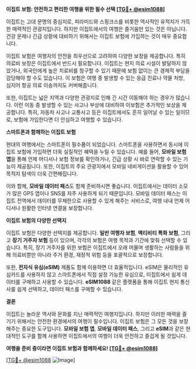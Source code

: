 **이집트 보험: 안전하고 편리한 여행을 위한 필수 선택 [[TG💪+ @esim1088](https://t.me/s/esim1088)]**

이집트는 고대 문명의 중심지로, 피라미드와 스핑크스를 비롯한 역사적인 유적지가 가득한 매력적인 관광지입니다. 하지만 이집트에서의 여행은 즐거움만 있는 것은 아닙니다. 건강 문제나 긴급 상황에 대비하기 위해서는 이집트 보험에 가입하는 것이 매우 중요합니다.

이집트 보험은 여행자의 안전을 최우선으로 고려하여 다양한 보장을 제공합니다. 특히 의료비 보장은 이집트에서 반드시 필요합니다. 이집트는 현지 의료 시설이 발달하지 않았거나, 외국인에게 높은 치료비를 청구할 수 있기 때문에 보험 없이는 큰 경제적 부담을 감당해야 할 수도 있습니다. 이 보험은 여행 중 발생할 수 있는 응급 진료나 약물 처방, 심지어 항공 의료 이송까지도 커버해줍니다.

또한, 이집트는 넓은 지역과 다양한 관광지로 인해 긴 시간 이동해야 하는 경우가 많습니다. 이런 이동 중 발생할 수 있는 사고나 부상에 대비하여 이보험은 추가적인 보상을 제공합니다. 특히, 자동차 사고나 교통사고 등은 이집트에서도 흔히 일어날 수 있는 일이므로, 보험에 가입한다면 더 안심하고 여행할 수 있습니다.

**스마트폰과 함께하는 이집트 보험**

현대의 여행에서는 스마트폰이 필수품이 되었습니다. 스마트폰을 사용하면서 동시에 이집트 보험에 가입하면 더욱 실질적인 혜택을 누릴 수 있습니다. 예를 들어, **모바일 보험 앱**을 통해 언제 어디서나 보험 정보를 확인하거나, 긴급 상황 시 바로 연락할 수 있는 기능이 제공됩니다. 또한, 이집트의 주요 관광지에서 모바일 네비게이션을 활용할 수 있어 목적지 탐색이 더욱 간편해집니다.

이와 함께, **모바일 데이터 패스**도 함께 준비하시면 좋습니다. 이집트에서는 데이터 소모가 많은 GPS 앱이나 SNS를 자주 사용하게 되기 때문입니다. 모바일 데이터 패스는 이집트 전역에서 데이터를 무제한으로 사용할 수 있게 해주는 서비스로, 여행 내내 언제 어디서나 원활한 인터넷 연결을 보장합니다.

**이집트 보험의 다양한 선택지**

이집트 보험은 다양한 선택지를 제공합니다. **일반 여행자 보험**, **액티비티 특화 보험**, 그리고 **장기 거주자 보험** 등이 있으며, 각각의 보험은 여행 목적과 기간에 맞춰 선택할 수 있습니다. 특히, 장기 거주자를 위한 보험은 이집트에서 오래 머물며 생활하는 사람들을 위해 의료비뿐만 아니라 주거 환경, 재정적 위험 등을 포괄적으로 보장합니다.

또한, **전자식 유심(eSIM)** 제품도 함께 이용하면 더 효율적입니다. eSIM은 물리적인 유심카드를 사용하지 않고 스마트폰에서 직접 설정 가능한 유심으로, 이집트에서 쉽게 데이터를 구매하고 사용할 수 있습니다. **eSIM1088** 같은 플랫폼을 통해 이집트 현지 통신사를 쉽게 선택하고, 데이터 패스를 구매할 수 있습니다.

**결론**

이집트는 놀라운 역사와 문화를 지닌 매력적인 여행지입니다. 하지만 이러한 매력을 즐기기 위해서는 안전한 환경에서의 여행이 필수입니다. 이집트 보험은 그 모든 것을 보장해주는 중요한 도구입니다. **모바일 보험 앱**, **모바일 데이터 패스**, 그리고 **eSIM**과 같은 현대적인 도구를 함께 사용하면 이집트에서의 여행이 더욱 안전하고 즐겁게 될 것입니다.

**여행을 준비 중이라면 이집트 보험과 함께하세요! [[TG💪+ @esim1088](https://t.me/s/esim1088)]**

[[TG💪+ @esim1088](https://t.me/s/esim1088) ![Image](https://i.postimg.cc/Y0z9fWf4/image.png)]